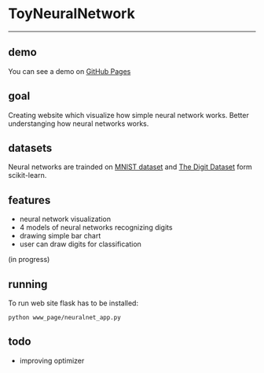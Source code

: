 # ToyNeuralNetwork
---

## demo
You can see a demo on [GitHub Pages](https://prz-mek.github.io/ToyNeuralNetwork/)

## goal
Creating website which visualize how simple neural network works. Better understanging how neural networks works.

## datasets
Neural networks are trainded on [MNIST dataset](http://yann.lecun.com/exdb/mnist/) and [The Digit Dataset](https://scikit-learn.org/stable/auto_examples/datasets/plot_digits_last_image.html#sphx-glr-auto-examples-datasets-plot-digits-last-image-py) form scikit-learn.

## features
* neural network visualization
* 4 models of neural networks recognizing digits
* drawing simple bar chart
* user can draw digits for classification

(in progress)

## running
To run web site flask has to be installed:
```
python www_page/neuralnet_app.py
```

## todo

* improving  optimizer
